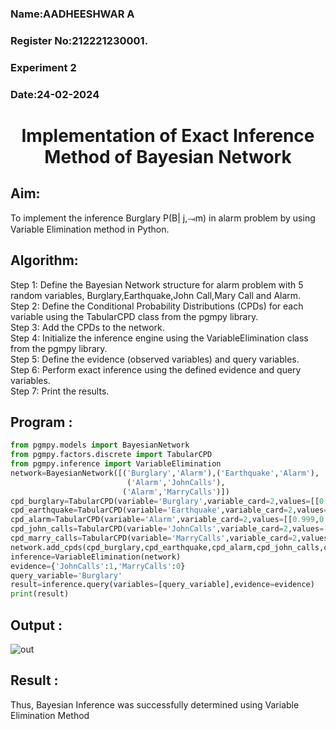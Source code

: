 <H3> Name:AADHEESHWAR A</H3>
<H3> Register No:212221230001.</H3>
<H3>Experiment 2</H3>
<H3>Date:24-02-2024</H3>
<h1 align =center>Implementation of Exact Inference Method of Bayesian Network</h1>

## Aim:
To implement the inference Burglary P(B| j,⥗m) in alarm problem by using Variable Elimination method in Python.

## Algorithm:

Step 1: Define the Bayesian Network structure for alarm problem with 5 random variables, Burglary,Earthquake,John Call,Mary Call and Alarm.<br>
Step 2: Define the Conditional Probability Distributions (CPDs) for each variable using the TabularCPD class from the pgmpy library.<br>
Step 3: Add the CPDs to the network.<br>
Step 4: Initialize the inference engine using the VariableElimination class from the pgmpy library.<br>
Step 5: Define the evidence (observed variables) and query variables.<br>
Step 6: Perform exact inference using the defined evidence and query variables.<br>
Step 7: Print the results.<br>

## Program :
```python
from pgmpy.models import BayesianNetwork
from pgmpy.factors.discrete import TabularCPD
from pgmpy.inference import VariableElimination
network=BayesianNetwork([('Burglary','Alarm'),('Earthquake','Alarm'),
                          ('Alarm','JohnCalls'),
                         ('Alarm','MarryCalls')])
cpd_burglary=TabularCPD(variable='Burglary',variable_card=2,values=[[0.999],[0.001]])
cpd_earthquake=TabularCPD(variable='Earthquake',variable_card=2,values=[[0.998],[0.002]])
cpd_alarm=TabularCPD(variable='Alarm',variable_card=2,values=[[0.999,0.71,0.06,0.05],[0.001,0.29,0.94,0.95]],evidence=['Burglary','Earthquake'],evidence_card=[2,2])
cpd_john_calls=TabularCPD(variable='JohnCalls',variable_card=2,values=[[0.95,0.1],[0.05,0.9]],evidence=['Alarm'],evidence_card=[2])
cpd_marry_calls=TabularCPD(variable='MarryCalls',variable_card=2,values=[[0.99,0.3],[0.01,0.7]],evidence=['Alarm'],evidence_card=[2])
network.add_cpds(cpd_burglary,cpd_earthquake,cpd_alarm,cpd_john_calls,cpd_marry_calls)
inference=VariableElimination(network)
evidence={'JohnCalls':1,'MarryCalls':0}
query_variable='Burglary'
result=inference.query(variables=[query_variable],evidence=evidence)
print(result)
```


## Output :
![out](https://github.com/JEEVAABI/Ex-No.-3--Implementation-of-Exact-Inference-Method-of-Bayesian-Network/assets/93427098/a51810b1-f4ed-4801-85de-4d03b166da28)

## Result :
Thus, Bayesian Inference was successfully determined using Variable Elimination Method

